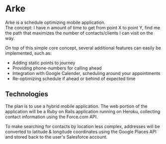 Arke
====
Arke is a schedule optimizing mobile application.  
The concept: I have n amount of time to get from point X to point Y, find me the path that maximizes the number of contacts/clients I can visit on the way.  

On top of this simple core concept, several additional features can easily be implemented, such as:
* Adding static points to journey
* Providing phone-numbers for calling ahead
* Integration with Google Calender, scheduling around your appointments
* Re-optimizing schedule if ahead or behind of expected time


Technologies
------------

The plan is to use a hybrid mobile application.  The web portion of the application will be a Ruby on Rails application running on Heroku, collecting contact information using the Force.com API.

To make searching for contacts by location less complex, addresses will be converted to latitude & longitude coordinates using the Google Places API and stored back to the user's Salesforce account. 
